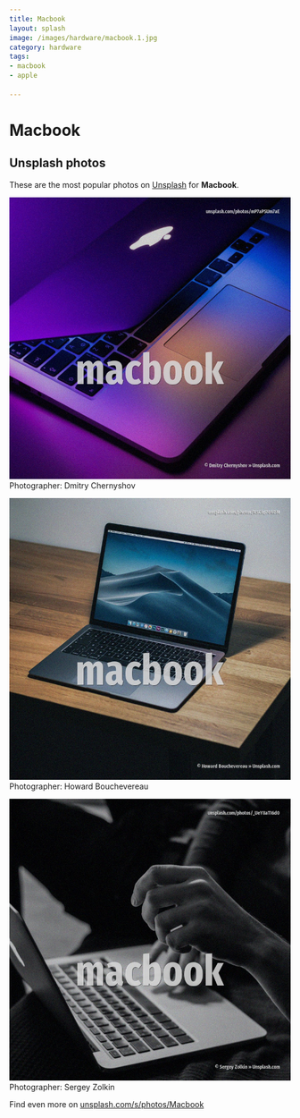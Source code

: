```yaml
---
title: Macbook
layout: splash
image: /images/hardware/macbook.1.jpg
category: hardware
tags:
- macbook
- apple

---
```

# Macbook



 
## Unsplash photos
These are the most popular photos on [Unsplash](https://unsplash.com) for **Macbook**.
 
![Macbook](/images/hardware/macbook.1.jpg)
Photographer:  Dmitry Chernyshov
 
![Macbook](/images/hardware/macbook.2.jpg)
Photographer:  Howard Bouchevereau
 
![Macbook](/images/hardware/macbook.3.jpg)
Photographer:  Sergey Zolkin
 
Find even more on [unsplash.com/s/photos/Macbook](https://unsplash.com/s/photos/Macbook)
 

